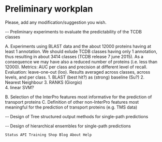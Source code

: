 # Preliminary workplan
Please, add any modification/suggestion you wish.

-- Preliminary experiments to evaluate the predictability of the TCDB classes

A. Experiments using BLAST data and the about 12000 proteins having at least 1 annotation. We should exlude TCDB classes
having only 1 annotation, thus resulting in about 3414 classes (TCDB release 7 june 2015). As a consequence we may have also a reduced number of proteins (i.e. less than 12000).
Metrics: AUC per class  and precision at different level of recall. Evaluation: leave-one-out (loo). 
Results averaged across classes, across levels, and per class. 
    1. BLAST (best hit?) as (strong) baseline  (Su?)
    2. Nearest Neighbour 
    3. RANKS (Giorgio)		
    4. linear SVM? 	
		
B. Selection of the InterPro features most informative for the prediction of transport proteins
C. Definition of other non-InterPro features most meaningful for the prediction of transport proteins (e.g. TMS data)


-- Design of Tree structured output methods for single-path predictions

-- Design of hierarchical ensembles for single-path predictions

    Status API Training Shop Blog About Help 


